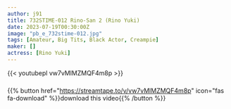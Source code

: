 ```yaml
---
author: j91
title: 732STIME-012 Rino-San 2 (Rino Yuki)
date: 2023-07-19T00:30:00Z
image: "pb_e_732stime-012.jpg"
tags: [Amateur, Big Tits, Black Actor, Creampie]
maker: []
actress: [Rino Yuki]
---
```



{{< youtubepl vw7vMlMZMQF4m8p >}}
###

{{% button href="https://streamtape.to/v/vw7vMlMZMQF4m8p" icon="fas fa-download" %}}download this video{{% /button %}}

